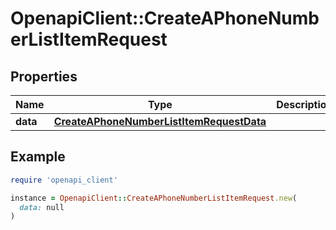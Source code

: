 # OpenapiClient::CreateAPhoneNumberListItemRequest

## Properties

| Name | Type | Description | Notes |
| ---- | ---- | ----------- | ----- |
| **data** | [**CreateAPhoneNumberListItemRequestData**](CreateAPhoneNumberListItemRequestData.md) |  | [optional] |

## Example

```ruby
require 'openapi_client'

instance = OpenapiClient::CreateAPhoneNumberListItemRequest.new(
  data: null
)
```

